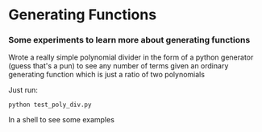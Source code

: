 # Generating Functions

### Some experiments to learn more about generating functions

Wrote a really simple polynomial divider in the form of a python generator (guess that's a pun) to see any number of terms given an ordinary generating function which is just a ratio of two polynomials

Just run:

    python test_poly_div.py

In a shell to see some examples
